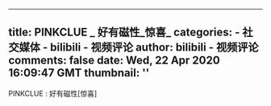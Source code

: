 
---
title: PINKCLUE _ 好有磁性_惊喜_
categories: 
    - 社交媒体
    - bilibili - 视频评论
author: bilibili - 视频评论
comments: false
date: Wed, 22 Apr 2020 16:09:47 GMT
thumbnail: ''
---

<div>   
PINKCLUE : 好有磁性[惊喜]  
</div>
            